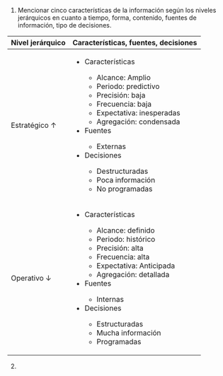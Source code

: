 1. Mencionar cinco características de la información según los niveles jerárquicos en cuanto a tiempo, forma, contenido, fuentes de información, tipo de decisiones.

| Nivel jerárquico | Características, fuentes, decisiones                                                                                                                                                                                                                                                                                                                         |
| ---------------- | ------------------------------------------------------------------------------------------------------------------------------------------------------------------------------------------------------------------------------------------------------------------------------------------------------------------------------------------------------------ |
| Estratégico ↑    | <ul><li>Características</li><ul><li>Alcance: Amplio</li><li>Periodo: predictivo</li><li>Precisión: baja</li><li>Frecuencia: baja</li><li>Expectativa: inesperadas</li><li>Agregación: condensada</li></ul><li>Fuentes</li><ul><li>Externas</li></ul><li>Decisiones</li><ul><li>Destructuradas</li><li>Poca información</li><li>No programadas</li></ul></ul> |
| Operativo ↓      | <ul><li>Características</li><ul><li>Alcance: definido</li><li>Periodo: histórico</li><li>Precisión: alta</li><li>Frecuencia: alta</li><li>Expectativa: Anticipada</li><li>Agregación: detallada</li></ul><li>Fuentes</li><ul><li>Internas</li></ul><li>Decisiones</li><ul><li>Estructuradas</li><li>Mucha información</li><li>Programadas</li></ul></ul>     |

2. 